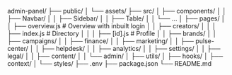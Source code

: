 admin-panel/
├── public/
│   └── assets/
├── src/
│   ├── components/
│   │   ├── Navbar/
│   │   ├── Sidebar/
│   │   ├── Table/
│   │   └── ...
│   ├── pages/
│   │   ├── overview.js            # Overview with inbuilt login
│   │   ├── creators/
│   │   │   ├── index.js        # Directory
│   │   │   ├── [id].js         # Profile
│   │   ├── brands/
│   │   ├── campaigns/
│   │   ├── finance/
│   │   ├── marketing/
│   │   ├── pulse-center/
│   │   ├── helpdesk/
│   │   ├── analytics/
│   │   ├── settings/
│   │   ├── legal/
│   │   ├── content/
│   │   └── admin/
│   ├── utils/
│   ├── hooks/
│   ├── context/
│   └── styles/
├── .env
├── package.json
└── README.md